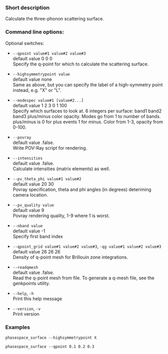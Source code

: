
### Short description

Calculate the three-phonon scattering surface.

### Command line options:




Optional switches:

* `--qpoint value#1 value#2 value#3`  
    default value 0 0 0  
    Specify the q-point for which to calculate the scattering surface.

* `--highsymmetrypoint value`  
    default value none  
    Same as above, but you can specify the label of a high-symmetry point instead, e.g. "X" or "L".

* `--modespec value#1 [value#2...]`  
    default value 1 2 3 0 1 100  
    Specify which surfaces to look at. 6 integers per surface: band1 band2 band3 plus/minus color opacity. Modes go from 1 to number of bands. plus/minus is 0 for plus events 1 for minus. Color from 1-3, opacity from 0-100.

* `--povray`  
    default value .false.  
    Write POV-Ray script for rendering.

* `--intensities`  
    default value .false.  
    Calculate intensities (matrix elements) as well.

* `--pv_theta_phi value#1 value#2`  
    default value 20 30  
    Povray specification, theta and phi angles (in degrees) deteriming camera location.

* `--pv_quality value`  
    default value 9  
    Povray rendering quality, 1-9 where 1 is worst.

* `--nband value`  
    default value -1  
    Specify first band index

* `--qpoint_grid value#1 value#2 value#3`, `-qg value#1 value#2 value#3`  
    default value 26 26 26  
    Density of q-point mesh for Brillouin zone integrations.

* `--readqmesh`  
    default value .false.  
    Read the q-point mesh from file. To generate a q-mesh file, see the genkpoints utility.

* `--help`, `-h`  
    Print this help message

* `--version`, `-v`  
    Print version
### Examples

`phasespace_surface --highsymmetrypoint X` 

`phasespace_surface --qpoint 0.1 0.2 0.3` 

